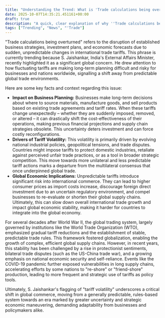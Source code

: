 ```yaml
---
title: "Understanding the Trend: What is 'Trade calculations being overturned': S Jaishankar flags tariff volatility?"
date: 2025-10-07T14:35:21.451161+00:00
draft: true
description: "A quick, clear explanation of why ''Trade calculations being overturned': S Jaishankar flags tariff volatility' is trending. Learn the key facts and background behind today's top search."
tags: ["Trending", "News", "'Trade"]
---
```


"Trade calculations being overturned" refers to the disruption of established business strategies, investment plans, and economic forecasts due to sudden, unpredictable changes in international trade tariffs. This phrase is currently trending because S. Jaishankar, India's External Affairs Minister, recently highlighted it as a significant global concern. He drew attention to how fluctuating tariffs are making long-term planning difficult and risky for businesses and nations worldwide, signalling a shift away from predictable global trade environments.

Here are some key facts and context regarding this issue:

*   **Impact on Business Planning:** Businesses make long-term decisions about where to source materials, manufacture goods, and sell products based on existing trade agreements and tariff rates. When these tariffs change unexpectedly – whether they are suddenly imposed, removed, or altered – it can drastically shift the cost-effectiveness of their operations, making previous financial projections and supply chain strategies obsolete. This uncertainty deters investment and can force costly reconfigurations.
*   **Drivers of Tariff Volatility:** This volatility is primarily driven by evolving national industrial policies, geopolitical tensions, and trade disputes. Countries might impose tariffs to protect domestic industries, retaliate against perceived unfair trade practices, or as a tool in broader strategic competition. This move towards more unilateral and less predictable tariff actions marks a departure from the multilateral consensus that once underpinned global trade.
*   **Global Economic Implications:** Unpredictable tariffs introduce significant risk into international commerce. They can lead to higher consumer prices as import costs increase, discourage foreign direct investment due to an uncertain regulatory environment, and compel businesses to re-evaluate or shorten their global supply chains. Ultimately, this can slow down overall international trade growth and impact global economic stability, making it harder for countries to integrate into the global economy.

For several decades after World War II, the global trading system, largely governed by institutions like the World Trade Organization (WTO), emphasized gradual tariff reductions and the establishment of stable, predictable trade rules. This framework fostered globalization, enabling the growth of complex, efficient global supply chains. However, in recent years, this stability has been challenged by a rise in protectionist sentiments, bilateral trade disputes (such as the US-China trade war), and a growing emphasis on national economic security and self-reliance. Events like the COVID-19 pandemic further exposed vulnerabilities in long supply chains, accelerating efforts by some nations to "re-shore" or "friend-shore" production, leading to more frequent and strategic use of tariffs as policy tools.

Ultimately, S. Jaishankar's flagging of "tariff volatility" underscores a critical shift in global commerce, moving from a generally predictable, rules-based system towards an era marked by greater uncertainty and strategic economic maneuvering, demanding adaptability from businesses and policymakers alike.